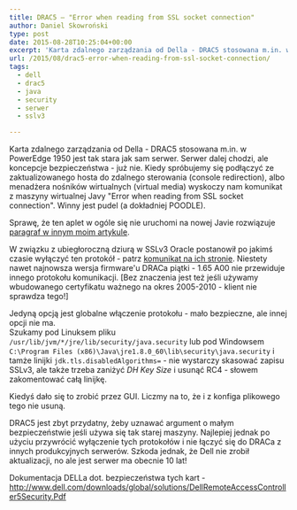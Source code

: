 ```yaml
---
title: DRAC5 – "Error when reading from SSL socket connection"
author: Daniel Skowroński
type: post
date: 2015-08-28T10:25:04+00:00
excerpt: 'Karta zdalnego zarządzania od Della - DRAC5 stosowana m.in. w PowerEdge 1950 jest tak stara jak sam serwer. Serwer dalej chodzi, ale koncepcje bezpieczeństwa - już nie. Kiedy spróbujemy się podłączyć ze zaktualizowanego hosta do zdalnego sterowania (console redirection), albo menadżera nośników wirtualnych (virtual media) wyskoczy nam komunikat z maszyny wirtualnej Javy "Error when reading from SSL socket connection". Winny jest pudel (a dokładniej POODLE).'
url: /2015/08/drac5-error-when-reading-from-ssl-socket-connection/
tags:
  - dell
  - drac5
  - java
  - security
  - serwer
  - sslv3

---
```

Karta zdalnego zarządzania od Della - DRAC5 stosowana m.in. w PowerEdge 1950 jest tak stara jak sam serwer. Serwer dalej chodzi, ale koncepcje bezpieczeństwa - już nie. Kiedy spróbujemy się podłączyć ze zaktualizowanego hosta do zdalnego sterowania (console redirection), albo menadżera nośników wirtualnych (virtual media) wyskoczy nam komunikat z maszyny wirtualnej Javy "Error when reading from SSL socket connection". Winny jest pudel (a dokładniej POODLE).

Sprawę, że ten aplet w ogóle się nie uruchomi na nowej Javie rozwiązuje [paragraf w innym moim artykule][1].

W związku z ubiegłoroczną dziurą w SSLv3 Oracle postanowił po jakimś czasie wyłączyć ten protokół - patrz [komunikat na ich stronie][2]. Niestety nawet najnowsza wersja firmware'u DRACa piątki - 1.65 A00 nie przewiduje innego protokołu komunikacji. [Bez znaczenia jest też jeśli używamy wbudowanego certyfikatu ważnego na okres 2005-2010 - klient nie sprawdza tego!]

Jedyną opcją jest globalne włączenie protokołu - mało bezpieczne, ale innej opcji nie ma.  
Szukamy pod Linuksem pliku `/usr/lib/jvm/*/jre/lib/security/java.security` lub pod Windowsem `C:\Program Files (x86)\Java\jre1.8.0_60\lib\security\java.security` i tamże linijki `jdk.tls.disabledAlgorithms=` - nie wystarczy skasować zapisu SSLv3, ale także trzeba zaniżyć _DH Key Size_ i usunąć RC4 - słowem zakomentować całą linijkę. 

Kiedyś dało się to zrobić przez GUI. Liczmy na to, że i z konfiga plikowego tego nie usuną.

DRAC5 jest zbyt przydatny, żeby uznawać argument o małym bezpieczeństwie jeśli używa się tak starej maszyny. Najlepiej jednak po użyciu przywrócić wyłączenie tych protokołów i nie łączyć się do DRACa z innych produkcyjnych serwerów. Szkoda jednak, że Dell nie zrobił aktualizacji, no ale jest serwer ma obecnie 10 lat!

Dokumentacja DELLa dot. bezpieczeństwa tych kart - <http://www.dell.com/downloads/global/solutions/DellRemoteAccessController5Security.Pdf>

 [1]: /2014/11/ciecie-skanow-pod-kindle/#JavaWylaczanieBezpieczenstwa
 [2]: http://www.oracle.com/technetwork/java/javase/documentation/cve-2014-3566-2342133.html